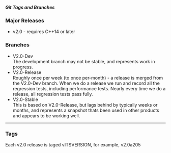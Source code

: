 ***Git Tags and Branches***

<h3>Major Releases</h3>
<ul>
	<li>v2.0 - requires C++14 or later</li>
</ul>


<h3>Branches</h3>
<ul>
	<li>V2.0-Dev
		<div>
			The development branch may not be stable, and represents work in progress.
		</div>
	</li>
	<li>V2.0-Release
		<div>
			Roughly once per week (to once per-month) - a release is merged from the V2.0-Dev branch. When we do a release
			we run and record all the regression tests, including performance tests. Nearly every time we do a release, all regression tests
			pass fully.
		</div>
	</li>
	<li>V2.0-Stable
		<div>
			This is based on V2.0-Release, but lags behind by typically weeks or months, and represents a snapshot thats been used in other products
			and appears to be working well.
		</div>
	</li>
</ul>

---

<h3>Tags</h3>

<div>
	Each v2.0 release is taged vITSVERSION, for example, v2.0a205
</div>
